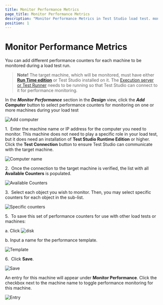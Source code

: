 ```yaml
---
title: Monitor Performance Metrics
page_title: Monitor Performance Metrics
description: "Monitor Performance Metrics in Test Studio load test. monitor performance counters of one or more machines during a Test Studio load test run"
position: 1
---
```

# Monitor Performance Metrics

You can add different performance counters for each machine to be monitored during a load test run. 

> __Note!__ The target machine, which will be monitored, must have either <a href="/general-information/test-studio-run-time" target="_blank">**Run Time edition**</a> or Test Studio installed on it. The <a href="/features/scheduling-test-runs/create-execution-server" target="_blank">Execution server or Test Runner</a> needs to be running so that Test Studio can connect to it for performance monitoring.

In the ___Monitor Performance___ section in the ___Design___ view, click the ___Add Computer___ button to select performance counters for monitoring on one or more machines during your load test

![Add computer][1]

1.&nbsp; Enter the machine name or IP address for the computer you need to monitor. This machine does not need to play a specific role in your load test, but it does need an installation of __Test Studio Runtime Edition__ or higher. Click the **Test Connection** button to ensure Test Studio can communicate with the target machine.

![Computer name][2]

2.&nbsp; Once the connection to the target machine is verified, the list with all **Available Counters** is populated.

![Available Counters][3]

3.&nbsp; Select each object you wish to monitor. Then, you may select specific counters for each object in the sub-list.

![Specific counters][4]

5.&nbsp; To save this set of performance counters for use with other load tests or machines:

  a. Click ![disk][5]

  b. Input a name for the performance template. 

![Template][6]

6.&nbsp; Click **Save**.

![Save][7]

 An entry for this machine will appear under **Monitor Performance**. Click the checkbox next to the machine name to toggle performance monitoring for this machine. 

![Entry][8]

[1]: /img/features/testing-types/load-testing/monitor-perf-metrics/fig1.png
[2]: /img/features/testing-types/load-testing/monitor-perf-metrics/fig2.png
[3]: /img/features/testing-types/load-testing/monitor-perf-metrics/fig3.png
[4]: /img/features/testing-types/load-testing/monitor-perf-metrics/fig4.png
[5]: /img/features/testing-types/load-testing/monitor-perf-metrics/fig5.png
[6]: /img/features/testing-types/load-testing/monitor-perf-metrics/fig6.png
[7]: /img/features/testing-types/load-testing/monitor-perf-metrics/fig7.png
[8]: /img/features/testing-types/load-testing/monitor-perf-metrics/fig8.png
